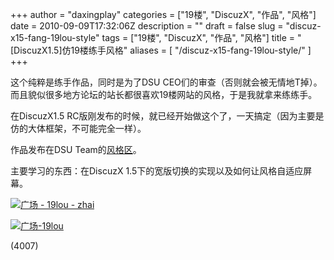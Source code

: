 +++
author = "daxingplay"
categories = ["19楼", "DiscuzX", "作品", "风格"]
date = 2010-09-09T17:32:06Z
description = ""
draft = false
slug = "discuz-x15-fang-19lou-style"
tags = ["19楼", "DiscuzX", "作品", "风格"]
title = "[DiscuzX1.5]仿19楼练手风格"
aliases = [
    "/discuz-x15-fang-19lou-style/"
]
+++


这个纯粹是练手作品，同时是为了DSU CEO们的审查（否则就会被无情地T掉）。而且貌似很多地方论坛的站长都很喜欢19楼网站的风格，于是我就拿来练练手。

在DiscuzX1.5 RC版刚发布的时候，就已经开始做这个了，一天搞定（因为主要是仿的大体框架，不可能完全一样）。

作品发布在DSU Team的[风格区](http://www.dsu.cc/thread-28495-1-1.html)。

主要学习的东西：在DiscuzX 1.5下的宽版切换的实现以及如何让风格自适应屏幕。

[![](https://daxingplay.me/wp-content/uploads/2010/10/-19lou-zhai-300x153.jpg "广场 - 19lou - zhai")](https://daxingplay.me/wp-content/uploads/2010/10/广场-19lou-zhai.jpg)

[![](https://daxingplay.me/wp-content/uploads/2010/10/-19lou-300x160.png "广场-19lou")](https://daxingplay.me/wp-content/uploads/2010/10/广场-19lou.png)

 (4007)


